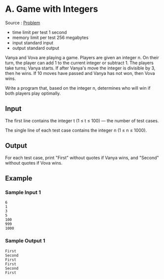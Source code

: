 # A. Game with Integers

Source : [Problem](https://codeforces.com/problemset/problem/1899/A)

- time limit per test 1 second
- memory limit per test 256 megabytes
- input standard input
- output standard output

Vanya and Vova are playing a game. Players are given an integer n. On their turn, the player can add 1
to the current integer or subtract 1. The players take turns; Vanya starts. If after Vanya's move the integer is divisible by 3, then he wins. If 10 moves have passed and Vanya has not won, then Vova wins.

Write a program that, based on the integer n, determines who will win if both players play optimally.

## Input

The first line contains the integer t (1 ≤ t ≤ 100) — the number of test cases.

The single line of each test case contains the integer n (1 ≤ n ≤ 1000).

## Output

For each test case, print "First" without quotes if Vanya wins, and "Second" without quotes if Vova wins.

## Example

### Sample Input 1

    6
    1
    3
    5
    100
    999
    1000

### Sample Output 1

    First
    Second
    First
    First
    Second
    First
